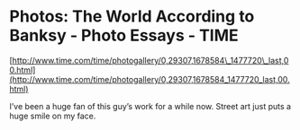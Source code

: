 <!--
id: 43511471
link: http://tumblr.atmos.org/post/43511471/photos-the-world-according-to-banksy-photo-essays
slug: photos-the-world-according-to-banksy-photo-essays
date: Fri Jul 25 2008 07:37:28 GMT-0700 (PDT)
publish: 2008-07-025
tags: 
title: Photos: The World According to Banksy - Photo Essays - TIME
-->


Photos: The World According to Banksy - Photo Essays - TIME
===========================================================

[http://www.time.com/time/photogallery/0,29307,1678584\_1477720\_last,00.html](http://www.time.com/time/photogallery/0,29307,1678584_1477720_last,00.html)

I’ve been a huge fan of this guy’s work for a while now. Street art just
puts a huge smile on my face.

